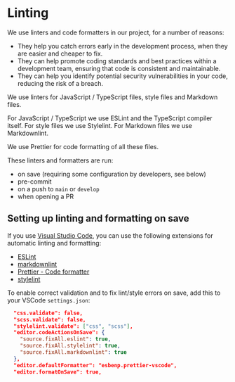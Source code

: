 # Linting

We use linters and code formatters in our project, for a number of reasons:

- They help you catch errors early in the development process, when they are easier and cheaper to fix.
- They can help promote coding standards and best practices within a development team,
  ensuring that code is consistent and maintainable.
- They can help you identify potential security vulnerabilities in your code, reducing the risk of a breach.

We use linters for JavaScript / TypeScript files, style files and Markdown files.

For JavaScript / TypeScript we use ESLint and the TypeScript compiler itself.
For style files we use Stylelint.
For Markdown files we use Markdownlint.

We use Prettier for code formatting of all these files.

These linters and formatters are run:

- on save (requiring some configuration by developers, see below)
- pre-commit
- on a push to `main` or `develop`
- when opening a PR

## Setting up linting and formatting on save

If you use [Visual Studio Code](https://code.visualstudio.com/),
you can use the following extensions for automatic linting and formatting:

- [ESLint](https://marketplace.visualstudio.com/items?itemName=dbaeumer.vscode-eslint)
- [markdownlint](https://marketplace.visualstudio.com/items?itemName=DavidAnson.vscode-markdownlint)
- [Prettier - Code formatter](https://marketplace.visualstudio.com/items?itemName=esbenp.prettier-vscode)
- [stylelint](https://marketplace.visualstudio.com/items?itemName=stylelint.vscode-stylelint)

To enable correct validation and to fix lint/style errors on save, add this to your VSCode `settings.json`:

```json
  "css.validate": false,
  "scss.validate": false,
  "stylelint.validate": ["css", "scss"],
  "editor.codeActionsOnSave": {
    "source.fixAll.eslint": true,
    "source.fixAll.stylelint": true,
    "source.fixAll.markdownlint": true
  },
  "editor.defaultFormatter": "esbenp.prettier-vscode",
  "editor.formatOnSave": true,
```
